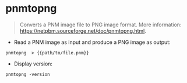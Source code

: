 # pnmtopng

> Converts a PNM image file to PNG image format.
> More information: <https://netpbm.sourceforge.net/doc/pnmtopng.html>.

- Read a PNM image as input and produce a PNG image as output:

`pnmtopng  > {{path/to/file.pnm}}`

- Display version:

`pnmtopng -version`
